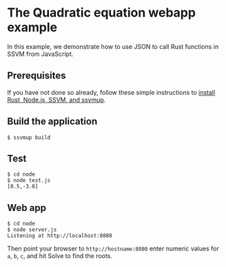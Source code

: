 # The Quadratic equation webapp example

In this example, we demonstrate how to use JSON to call Rust functions in SSVM from JavaScript.

## Prerequisites

If you have not done so already, follow these simple instructions to [install Rust, Node.js, SSVM, and ssvmup](https://www.secondstate.io/articles/setup-rust-nodejs/).


## Build the application

```
$ ssvmup build
```

## Test

```
$ cd node
$ node test.js
[0.5,-3.0]
```

## Web app

```
$ cd node
$ node server.js
Listening at http://localhost:8080
```

Then point your browser to `http://hostname:8080` enter numeric values for `a`, `b`, `c`, and hit Solve to find the roots.


